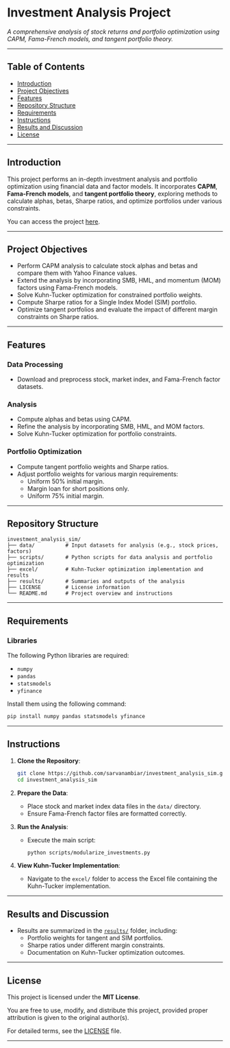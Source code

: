 
# Investment Analysis Project

*A comprehensive analysis of stock returns and portfolio optimization using CAPM, Fama-French models, and tangent portfolio theory.*

---

## Table of Contents
- [Introduction](#introduction)
- [Project Objectives](#project-objectives)
- [Features](#features)
- [Repository Structure](#repository-structure)
- [Requirements](#requirements)
- [Instructions](#instructions)
- [Results and Discussion](#results-and-discussion)
- [License](#license)

---

## Introduction

This project performs an in-depth investment analysis and portfolio optimization using financial data and factor models. It incorporates **CAPM**, **Fama-French models**, and **tangent portfolio theory**, exploring methods to calculate alphas, betas, Sharpe ratios, and optimize portfolios under various constraints.

You can access the project [here](https://github.com/sarvanambiar/investment_analysis_sim/tree/main).

---

## Project Objectives

- Perform CAPM analysis to calculate stock alphas and betas and compare them with Yahoo Finance values.
- Extend the analysis by incorporating SMB, HML, and momentum (MOM) factors using Fama-French models.
- Solve Kuhn-Tucker optimization for constrained portfolio weights.
- Compute Sharpe ratios for a Single Index Model (SIM) portfolio.
- Optimize tangent portfolios and evaluate the impact of different margin constraints on Sharpe ratios.

---

## Features

### **Data Processing**
- Download and preprocess stock, market index, and Fama-French factor datasets.

### **Analysis**
- Compute alphas and betas using CAPM.
- Refine the analysis by incorporating SMB, HML, and MOM factors.
- Solve Kuhn-Tucker optimization for portfolio constraints.

### **Portfolio Optimization**
- Compute tangent portfolio weights and Sharpe ratios.
- Adjust portfolio weights for various margin requirements:
  - Uniform 50% initial margin.
  - Margin loan for short positions only.
  - Uniform 75% initial margin.

---

## Repository Structure

```plaintext
investment_analysis_sim/
├── data/          # Input datasets for analysis (e.g., stock prices, factors)
├── scripts/       # Python scripts for data analysis and portfolio optimization
├── excel/         # Kuhn-Tucker optimization implementation and results
├── results/       # Summaries and outputs of the analysis
├── LICENSE        # License information
└── README.md      # Project overview and instructions
```

---

## Requirements

### Libraries
The following Python libraries are required:

- `numpy`
- `pandas`
- `statsmodels`
- `yfinance`

Install them using the following command:

```bash
pip install numpy pandas statsmodels yfinance
```

---

## Instructions

1. **Clone the Repository**:
   ```bash
   git clone https://github.com/sarvanambiar/investment_analysis_sim.git
   cd investment_analysis_sim
   ```

2. **Prepare the Data**:
   - Place stock and market index data files in the `data/` directory.
   - Ensure Fama-French factor files are formatted correctly.

3. **Run the Analysis**:
   - Execute the main script:
     ```bash
     python scripts/modularize_investments.py
     ```
     
4. **View Kuhn-Tucker Implementation**:
   - Navigate to the `excel/` folder to access the Excel file containing the Kuhn-Tucker implementation.

---

## Results and Discussion

- Results are summarized in the [`results/`](https://github.com/sarvanambiar/investment_analysis_sim/tree/main/results) folder, including:
  - Portfolio weights for tangent and SIM portfolios.
  - Sharpe ratios under different margin constraints.
  - Documentation on Kuhn-Tucker optimization outcomes.

---

## License

This project is licensed under the **MIT License**.

You are free to use, modify, and distribute this project, provided proper attribution is given to the original author(s).

For detailed terms, see the [LICENSE](https://github.com/sarvanambiar/investment_analysis_sim/blob/main/LICENSE) file.

---
